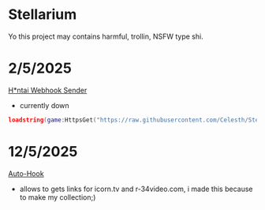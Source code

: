 # Stellarium
Yo this project may contains harmful, trollin, NSFW type shi.

# 2/5/2025
[H*ntai Webhook Sender](discord/NSFW-webhook.lua) 
- currently down

```lua
loadstring(game:HttpsGet("https://raw.githubusercontent.com/Celesth/Stellarium/refs/heads/main/discord/NSFW-webhook.lua"))()
```

# 12/5/2025
[Auto-Hook](browser/auto-hook.js)
- allows to gets links for icorn.tv and r-34video.com, i made this because to make my collection;)
